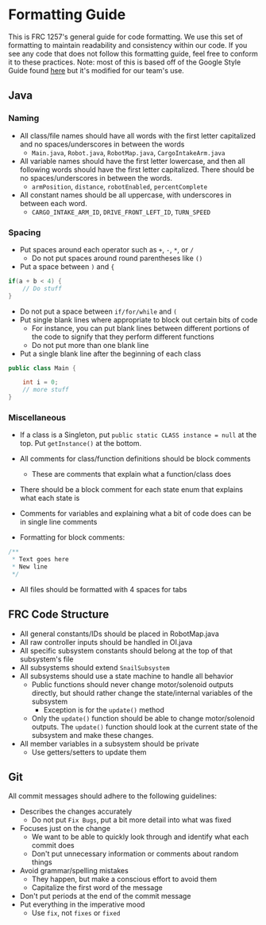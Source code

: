 # Formatting Guide

This is FRC 1257's general guide for code formatting. We use this set of formatting to maintain readability and consistency within our code. If you see any code that does not follow this formatting guide, feel free to conform it to these practices. Note: most of this is based off of the Google Style Guide found [here](https://google.github.io/styleguide/javaguide.html#s4.7-grouping-parentheses) but it's modified for our team's use.

## Java

### Naming

- All class/file names should have all words with the first letter capitalized and no spaces/underscores in between the words
  - `Main.java`, `Robot.java`, `RobotMap.java`, `CargoIntakeArm.java`
- All variable names should have the first letter lowercase, and then all following words should have the first letter capitalized. There should be no spaces/underscores in between the words.
  - `armPosition`, `distance`, `robotEnabled`, `percentComplete`
- All constant names should be all uppercase, with underscores in between each word.
  - `CARGO_INTAKE_ARM_ID`, `DRIVE_FRONT_LEFT_ID`, `TURN_SPEED`

### Spacing

- Put spaces around each operator such as `+`, `-`, `*`, or `/`
  - Do not put spaces around round parentheses like `()`
- Put a space between `)` and `{`

```java
if(a + b < 4) {
    // Do stuff
}
```

- Do not put a space between `if/for/while` and `(`
- Put single blank lines where appropriate to block out certain bits of code
  - For instance, you can put blank lines between different portions of the code to signify that they perform different functions
  - Do not put more than one blank line
- Put a single blank line after the beginning of each class
  
```java
public class Main {

    int i = 0;
    // more stuff
}
```

### Miscellaneous

- If a class is a Singleton, put `public static CLASS instance = null` at the top. Put `getInstance()` at the bottom.

- All comments for class/function definitions should be block comments
  - These are comments that explain what a function/class does
- There should be a block comment for each state enum that explains what each state is
- Comments for variables and explaining what a bit of code does can be in single line comments
- Formatting for block comments:

```java
/**
 * Text goes here
 * New line
 */
```

- All files should be formatted with 4 spaces for tabs

## FRC Code Structure

- All general constants/IDs should be placed in RobotMap.java
- All raw controller inputs should be handled in OI.java
- All specific subsystem constants should belong at the top of that subsystem's file
- All subsystems should extend `SnailSubsystem`
- All subsystems should use a state machine to handle all behavior
  - Public functions should never change motor/solenoid outputs directly, but should rather change the state/internal variables of the subsystem
    - Exception is for the `update()` method
  - Only the `update()` function should be able to change motor/solenoid outputs. The `update()` function should look at the current state of the subsystem and make these changes.
- All member variables in a subsystem should be private
  - Use getters/setters to update them

## Git

All commit messages should adhere to the following guidelines:

- Describes the changes accurately
  - Do not put `Fix Bugs`, put a bit more detail into what was fixed
- Focuses just on the change
  - We want to be able to quickly look through and identify what each commit does
  - Don't put unnecessary information or comments about random things  
- Avoid grammar/spelling mistakes
  - They happen, but make a conscious effort to avoid them
  - Capitalize the first word of the message
- Don't put periods at the end of the commit message
- Put everything in the imperative mood
  - Use `fix`, not `fixes` or `fixed`
